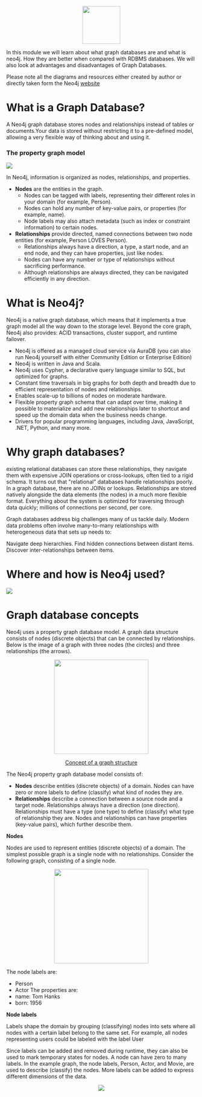<p align="center">
  <img src="https://dist.neo4j.com/wp-content/uploads/20210423072428/neo4j-logo-2020-1.svg" height='100' />
</p>

In this module we will learn about what graph databases are and what is neo4j. How they are better when compared with RDBMS databases.
We will also look at advantages and disadvantages of Graph Databases.

Please note all the diagrams and resources either created by author or directly taken form the Neo4j [website](https://neo4j.com/)

# What is a Graph Database?

A Neo4j graph database stores nodes and relationships instead of tables or documents.Your data is stored without restricting it to a pre-defined model, 
allowing a very flexible way of thinking about and using it.

### The property graph model

<img src="https://neo4j.com/docs/getting-started/_images/sample-cypher.svg"/>

In Neo4j, information is organized as nodes, relationships, and properties.
  - **Nodes** are the entities in the graph.
    - Nodes can be tagged with labels, representing their different roles in your domain (for example, Person).
    - Nodes can hold any number of key-value pairs, or properties (for example, name).
    - Node labels may also attach metadata (such as index or constraint information) to certain nodes.
  - **Relationships** provide directed, named connections between two node entities (for example, Person LOVES Person).
    - Relationships always have a direction, a type, a start node, and an end node, and they can have properties, just like nodes.
    - Nodes can have any number or type of relationships without sacrificing performance.
    - Although relationships are always directed, they can be navigated efficiently in any direction.

# What is Neo4j?

Neo4j is a native graph database, which means that it implements a true graph model all the way down to the storage level.
Beyond the core graph, Neo4j also provides: ACID transactions, cluster support, and runtime failover.
  - Neo4j is offered as a managed cloud service via AuraDB (you can also run Neo4j yourself with either Community Edition or Enterprise Edition)
  - Neo4j is written in Java and Scala.
  - Neo4j uses Cypher, a declarative query language similar to SQL, but optimized for graphs.
  - Constant time traversals in big graphs for both depth and breadth due to efficient representation of nodes and relationships.
  - Enables scale-up to billions of nodes on moderate hardware.
  - Flexible property graph schema that can adapt over time, making it possible to materialize and add new relationships later to
    shortcut and speed up the domain data when the business needs change.
  - Drivers for popular programming languages, including Java, JavaScript, .NET, Python, and many more.

# Why graph databases?

existing relational databases can store these relationships, they navigate them with expensive JOIN operations or cross-lookups, often tied to a rigid schema. 
It turns out that "relational" databases handle relationships poorly. In a graph database, there are no JOINs or lookups. 
Relationships are stored natively alongside the data elements (the nodes) in a much more flexible format. 
Everything about the system is optimized for traversing through data quickly; millions of connections per second, per core.

Graph databases address big challenges many of us tackle daily. 
Modern data problems often involve many-to-many relationships with heterogeneous data that sets up needs to:

Navigate deep hierarchies.
Find hidden connections between distant items.
Discover inter-relationships between items.

# Where and how is Neo4j used?

<img src="https://neo4j.com/docs/getting-started/_images/use-case-summary.svg"/>

# Graph database concepts

Neo4j uses a property graph database model. 
A graph data structure consists of nodes (discrete objects) that can be connected by relationships. Below is the image of a graph with three nodes (the circles) and three relationships (the arrows).

<p align="center">
  <img src="https://neo4j.com/docs/getting-started/_images/graph_concept_three_nodes-arr.svg" height='250' width='250'/>
</p>

<p align="center">
  <a href="" target="_blank">Concept of a graph structure</a>
</p>

The Neo4j property graph database model consists of:
  - **Nodes** describe entities (discrete objects) of a domain. Nodes can have zero or more labels to define (classify) what kind of nodes they are.
  - **Relationships** describe a connection between a source node and a target node. Relationships always have a direction (one direction). Relationships must have a type (one type) to define (classify) what type of relationship they are. Nodes and relationships can have properties (key-value pairs), which further describe them.

**Nodes**

Nodes are used to represent entities (discrete objects) of a domain.
The simplest possible graph is a single node with no relationships. Consider the following graph, consisting of a single node.
	
 <p align="center">
  <img src="https://neo4j.com/docs/getting-started/_images/graph_single_node-arr.svg" height='250' width='250'/>
</p>

The node labels are:
  - Person
  - Actor
The properties are:
  - name: Tom Hanks
  - born: 1956

**Node labels**

Labels shape the domain by grouping (classifying) nodes into sets where all nodes with a certain label belong to the same set. For example, all nodes representing users could be labeled with the label User

Since labels can be added and removed during runtime, they can also be used to mark temporary states for nodes. A node can have zero to many labels. In the example graph, the node labels, Person, Actor, and Movie, are used to describe (classify) the nodes. More labels can be added to express different dimensions of the data.

<p align="center">
  <img src="https://neo4j.com/docs/getting-started/_images/graphdb-simple-labels-multi-arr.svg"/>
</p>





